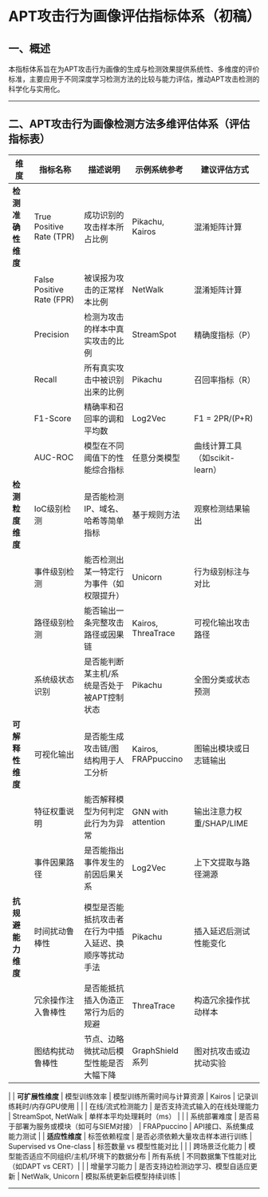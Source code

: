 # APT攻击行为画像评估指标体系（初稿）

## 一、概述

本指标体系旨在为APT攻击行为画像的生成与检测效果提供系统性、多维度的评价标准，主要应用于不同深度学习检测方法的比较与能力评估，推动APT攻击检测的科学化与实用化。

---

## 二、APT攻击行为画像检测方法多维评估体系（评估指标表）
| 维度               | 指标名称                 | 描述说明                                                                 | 示例系统参考        | 建议评估方式                         |
|--------------------|--------------------------|--------------------------------------------------------------------------|---------------------|--------------------------------------|
| **检测准确性维度** | True Positive Rate (TPR) | 成功识别的攻击样本所占比例                                               | Pikachu, Kairos     | 混淆矩阵计算                         |
|                    | False Positive Rate (FPR)| 被误报为攻击的正常样本比例                                               | NetWalk             | 混淆矩阵计算                         |
|                    | Precision                | 检测为攻击的样本中真实攻击的比例                                         | StreamSpot          | 精确度指标（P）                      |
|                    | Recall                   | 所有真实攻击中被识别出来的比例                                           | Pikachu             | 召回率指标（R）                      |
|                    | F1-Score                 | 精确率和召回率的调和平均数                                               | Log2Vec             | F1 = 2PR/(P+R)                       |
|                    | AUC-ROC                  | 模型在不同阈值下的性能综合指标                                           | 任意分类模型        | 曲线计算工具（如scikit-learn）       |
| **检测粒度维度**   | IoC级别检测              | 是否能检测IP、域名、哈希等简单指标                                       | 基于规则方法        | 观察检测结果输出                     |
|                    | 事件级别检测             | 能否检测出某一特定行为事件（如权限提升）                                 | Unicorn             | 行为级别标注与对比                   |
|                    | 路径级别检测             | 能否输出一条完整攻击路径或因果链                                         | Kairos, ThreaTrace  | 可视化输出攻击路径                   |
|                    | 系统级状态识别           | 是否能判断某主机/系统是否处于被APT控制状态                               | Pikachu             | 全图分类或状态预测                   |
| **可解释性维度**   | 可视化输出               | 是否能生成攻击链/图结构用于人工分析                                      | Kairos, FRAPpuccino | 图输出模块或日志链输出               |
|                    | 特征权重说明             | 能否解释模型为何判定此行为为异常                                         | GNN with attention  | 输出注意力权重/SHAP/LIME             |
|                    | 事件因果路径             | 是否能指出事件发生的前因后果关系                                         | Log2Vec             | 上下文提取与路径溯源                 |
| **抗规避能力维度** | 时间扰动鲁棒性           | 模型是否能抵抗攻击者在行为中插入延迟、换顺序等扰动手法                   | Pikachu             | 插入延迟后测试性能变化               |
|                    | 冗余操作注入鲁棒性       | 是否能抵抗插入伪造正常行为后的规避                                       | ThreaTrace          | 构造冗余操作扰动样本                 |
|                    | 图结构扰动鲁棒性         | 节点、边略微扰动后模型性能是否大幅下降                                   | GraphShield 系列    | 图对抗攻击或边扰动实验               
|
| **可扩展性维度**   | 模型训练效率             | 模型训练所需时间与计算资源                                                | Kairos              | 记录训练耗时/内存GPU使用             |
|                    | 在线/流式检测能力        | 是否支持流式输入的在线处理能力                                           | StreamSpot, NetWalk | 单样本平均处理耗时（ms）             |
|                    | 系统部署难度             | 是否易于部署为服务或模块（如可与SIEM对接）                              | FRAPpuccino         | API接口、系统集成能力测试           |
| **适应性维度**     | 标签依赖程度             | 是否必须依赖大量攻击样本进行训练                                         | Supervised vs One-class | 标签数量 vs 模型性能对比         |
|                    | 跨场景泛化能力           | 模型能否适应不同组织/主机/环境下的数据分布                             | 所有系统             | 不同数据集下性能对比（如DAPT vs CERT）|
|                    | 增量学习能力             | 是否支持边检测边学习、模型自适应更新                                     | NetWalk, Unicorn    | 模拟系统更新后模型持续训练         |

---


